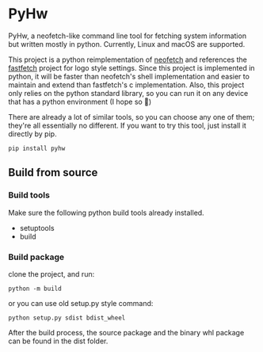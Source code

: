 # PyHw
PyHw, a neofetch-like command line tool for fetching system information but written mostly in python. Currently, Linux and macOS are supported.

This project is a python reimplementation of [neofetch](https://github.com/dylanaraps/neofetch) and references the [fastfetch](https://github.com/fastfetch-cli/fastfetch) project for logo style settings. Since this project is implemented in python, it will be faster than neofetch's shell implementation and easier to maintain and extend than fastfetch's c implementation. Also, this project only relies on the python standard library, so you can run it on any device that has a python environment (I hope so 🤔)

There are already a lot of similar tools, so you can choose any one of them; they're all essentially no different. If you want to try this tool, just install it directly by pip.
```shell
pip install pyhw
```

## Build from source
### Build tools
Make sure the following python build tools already installed.
* setuptools
* build

### Build package
clone the project, and run:
```shell
python -m build
```
or you can use old setup.py style command:
```shell
python setup.py sdist bdist_wheel
```
After the build process, the source package and the binary whl package can be found in the dist folder.